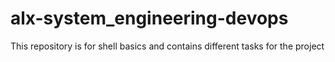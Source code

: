 # alx-system_engineering-devops
This repository is for shell basics and contains different tasks for the project

